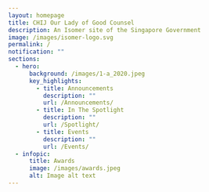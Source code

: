 ```yaml
---
layout: homepage
title: CHIJ Our Lady of Good Counsel
description: An Isomer site of the Singapore Government
image: /images/isomer-logo.svg
permalink: /
notification: ""
sections:
  - hero:
      background: /images/1-a_2020.jpeg
      key_highlights:
        - title: Announcements
          description: ""
          url: /Announcements/
        - title: In The Spotlight
          description: ""
          url: /Spotlight/
        - title: Events
          description: ""
          url: /Events/
  - infopic:
      title: Awards
      image: /images/awards.jpeg
      alt: Image alt text
---
```

